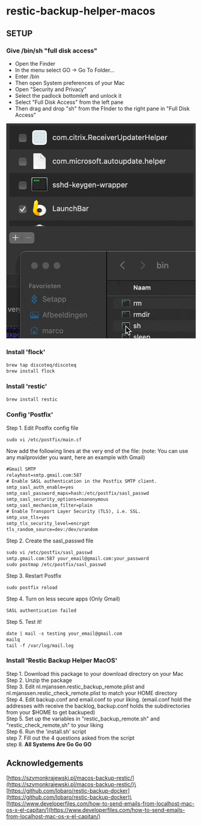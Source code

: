 # restic-backup-helper-macos

## SETUP

### Give /bin/sh "full disk access"

* Open the Finder
* In the menu select GO -> Go To Folder...
* Enter /bin
* Then open System preferences of your Mac
* Open "Security and Privacy"
* Select the padlock bottomleft and unlock it
* Select "Full Disk Access" from the left pane
* Then drag and drop "sh" from the FInder to the right pane in "Full Disk Access"

![Drag And Drop /bin/sh](https://github.com/marc0janssen/restic-backup-helper-macos/blob/main/media/full_disk_access_sh.gif?raw=true "Drag And Drop /bin/sh")

### Install 'flock'

```shell
brew tap discoteq/discoteq
brew install flock
```

### Install 'restic'

``` shell
brew install restic
```

### Config 'Postfix'

Step 1. Edit Postfix config file

``` shell
sudo vi /etc/postfix/main.cf
```

Now add the following lines at the very end of the file:
(note: You can use any mailprovider you want, here an example with Gmail)

```shell
#Gmail SMTP
relayhost=smtp.gmail.com:587
# Enable SASL authentication in the Postfix SMTP client.
smtp_sasl_auth_enable=yes
smtp_sasl_password_maps=hash:/etc/postfix/sasl_passwd
smtp_sasl_security_options=noanonymous
smtp_sasl_mechanism_filter=plain
# Enable Transport Layer Security (TLS), i.e. SSL.
smtp_use_tls=yes
smtp_tls_security_level=encrypt
tls_random_source=dev:/dev/urandom
```

Step 2. Create the sasl_passwd file

```shell
sudo vi /etc/postfix/sasl_passwd
smtp.gmail.com:587 your_email@gmail.com:your_password
sudo postmap /etc/postfix/sasl_passwd
```

Step 3. Restart Postfix

```shell
sudo postfix reload
```

Step 4. Turn on less secure apps (Only Gmail)

```shell
SASL authentication failed
```

Step 5. Test it!

```shell
date | mail -s testing your_email@gmail.com
mailq
tail -f /var/log/mail.log
```

### Install 'Restic Backup Helper MacOS'

Step 1. Download this package to your download directory on your Mac\
Step 2. Unzip the package\
Step 3. Edit nl.mjanssen.restic_backup_remote.plist and nl.mjanssen.restic_check_remote.plist to match your HOME directory\
Step 4. Edit backup.conf and email.conf to your liking. (email.conf hold the addresses with receive the backlog, backup.conf holds the subdirectories from your $HOME to get backuped)\
Step 5. Set up the variables in "restic_backup_remote.sh" and "restic_check_remote,sh" to your liking\
Step 6. Run the 'install.sh' script\
step 7. Fill out the 4 questions asked from the script\
step 8. **All Systems Are Go Go GO**

## Acknowledgements

[https://szymonkrajewski.pl/macos-backup-restic/](https://szymonkrajewski.pl/macos-backup-restic/)\
[https://github.com/lobaro/restic-backup-docker](https://github.com/lobaro/restic-backup-docker)\
[https://www.developerfiles.com/how-to-send-emails-from-localhost-mac-os-x-el-capitan/](https://www.developerfiles.com/how-to-send-emails-from-localhost-mac-os-x-el-capitan/)
